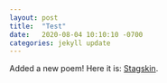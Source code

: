 ```yaml
---
layout: post
title:  "Test"
date:   2020-08-04 10:10:10 -0700
categories: jekyll update
---
```


Added a new poem! Here it is: [Stagskin](../../../../../stagskin.html).
